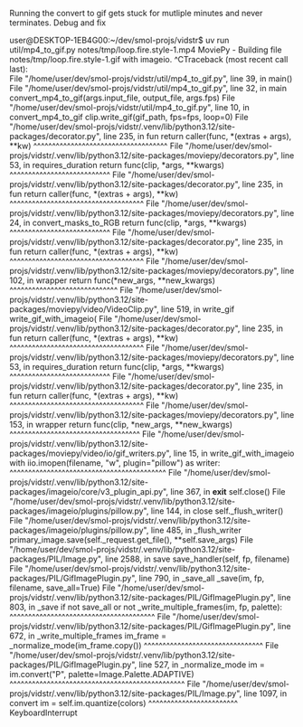 Running the convert to gif gets stuck for mutliple minutes and never terminates. Debug and fix

user@DESKTOP-1EB4G00:~/dev/smol-projs/vidstr$ uv run util/mp4_to_gif.py notes/tmp/loop.fire.style-1.mp4 
MoviePy - Building file notes/tmp/loop.fire.style-1.gif with imageio.
^CTraceback (most recent call last):                                                       
  File "/home/user/dev/smol-projs/vidstr/util/mp4_to_gif.py", line 39, in <module>
    main()
  File "/home/user/dev/smol-projs/vidstr/util/mp4_to_gif.py", line 32, in main
    convert_mp4_to_gif(args.input_file, output_file, args.fps)
  File "/home/user/dev/smol-projs/vidstr/util/mp4_to_gif.py", line 10, in convert_mp4_to_gif
    clip.write_gif(gif_path, fps=fps, loop=0)
  File "/home/user/dev/smol-projs/vidstr/.venv/lib/python3.12/site-packages/decorator.py", line 235, in fun
    return caller(func, *(extras + args), **kw)
           ^^^^^^^^^^^^^^^^^^^^^^^^^^^^^^^^^^^^
  File "/home/user/dev/smol-projs/vidstr/.venv/lib/python3.12/site-packages/moviepy/decorators.py", line 53, in requires_duration
    return func(clip, *args, **kwargs)
           ^^^^^^^^^^^^^^^^^^^^^^^^^^^
  File "/home/user/dev/smol-projs/vidstr/.venv/lib/python3.12/site-packages/decorator.py", line 235, in fun
    return caller(func, *(extras + args), **kw)
           ^^^^^^^^^^^^^^^^^^^^^^^^^^^^^^^^^^^^
  File "/home/user/dev/smol-projs/vidstr/.venv/lib/python3.12/site-packages/moviepy/decorators.py", line 24, in convert_masks_to_RGB
    return func(clip, *args, **kwargs)
           ^^^^^^^^^^^^^^^^^^^^^^^^^^^
  File "/home/user/dev/smol-projs/vidstr/.venv/lib/python3.12/site-packages/decorator.py", line 235, in fun
    return caller(func, *(extras + args), **kw)
           ^^^^^^^^^^^^^^^^^^^^^^^^^^^^^^^^^^^^
  File "/home/user/dev/smol-projs/vidstr/.venv/lib/python3.12/site-packages/moviepy/decorators.py", line 102, in wrapper
    return func(*new_args, **new_kwargs)
           ^^^^^^^^^^^^^^^^^^^^^^^^^^^^^
  File "/home/user/dev/smol-projs/vidstr/.venv/lib/python3.12/site-packages/moviepy/video/VideoClip.py", line 519, in write_gif
    write_gif_with_imageio(
  File "/home/user/dev/smol-projs/vidstr/.venv/lib/python3.12/site-packages/decorator.py", line 235, in fun
    return caller(func, *(extras + args), **kw)
           ^^^^^^^^^^^^^^^^^^^^^^^^^^^^^^^^^^^^
  File "/home/user/dev/smol-projs/vidstr/.venv/lib/python3.12/site-packages/moviepy/decorators.py", line 53, in requires_duration
    return func(clip, *args, **kwargs)
           ^^^^^^^^^^^^^^^^^^^^^^^^^^^
  File "/home/user/dev/smol-projs/vidstr/.venv/lib/python3.12/site-packages/decorator.py", line 235, in fun
    return caller(func, *(extras + args), **kw)
           ^^^^^^^^^^^^^^^^^^^^^^^^^^^^^^^^^^^^
  File "/home/user/dev/smol-projs/vidstr/.venv/lib/python3.12/site-packages/moviepy/decorators.py", line 153, in wrapper
    return func(clip, *new_args, **new_kwargs)
           ^^^^^^^^^^^^^^^^^^^^^^^^^^^^^^^^^^^
  File "/home/user/dev/smol-projs/vidstr/.venv/lib/python3.12/site-packages/moviepy/video/io/gif_writers.py", line 15, in write_gif_with_imageio
    with iio.imopen(filename, "w", plugin="pillow") as writer:
         ^^^^^^^^^^^^^^^^^^^^^^^^^^^^^^^^^^^^^^^^^^
  File "/home/user/dev/smol-projs/vidstr/.venv/lib/python3.12/site-packages/imageio/core/v3_plugin_api.py", line 367, in __exit__
    self.close()
  File "/home/user/dev/smol-projs/vidstr/.venv/lib/python3.12/site-packages/imageio/plugins/pillow.py", line 144, in close
    self._flush_writer()
  File "/home/user/dev/smol-projs/vidstr/.venv/lib/python3.12/site-packages/imageio/plugins/pillow.py", line 485, in _flush_writer
    primary_image.save(self._request.get_file(), **self.save_args)
  File "/home/user/dev/smol-projs/vidstr/.venv/lib/python3.12/site-packages/PIL/Image.py", line 2588, in save
    save_handler(self, fp, filename)
  File "/home/user/dev/smol-projs/vidstr/.venv/lib/python3.12/site-packages/PIL/GifImagePlugin.py", line 790, in _save_all
    _save(im, fp, filename, save_all=True)
  File "/home/user/dev/smol-projs/vidstr/.venv/lib/python3.12/site-packages/PIL/GifImagePlugin.py", line 803, in _save
    if not save_all or not _write_multiple_frames(im, fp, palette):
                           ^^^^^^^^^^^^^^^^^^^^^^^^^^^^^^^^^^^^^^^
  File "/home/user/dev/smol-projs/vidstr/.venv/lib/python3.12/site-packages/PIL/GifImagePlugin.py", line 672, in _write_multiple_frames
    im_frame = _normalize_mode(im_frame.copy())
               ^^^^^^^^^^^^^^^^^^^^^^^^^^^^^^^^
  File "/home/user/dev/smol-projs/vidstr/.venv/lib/python3.12/site-packages/PIL/GifImagePlugin.py", line 527, in _normalize_mode
    im = im.convert("P", palette=Image.Palette.ADAPTIVE)
         ^^^^^^^^^^^^^^^^^^^^^^^^^^^^^^^^^^^^^^^^^^^^^^^
  File "/home/user/dev/smol-projs/vidstr/.venv/lib/python3.12/site-packages/PIL/Image.py", line 1097, in convert
    im = self.im.quantize(colors)
         ^^^^^^^^^^^^^^^^^^^^^^^^
KeyboardInterrupt
